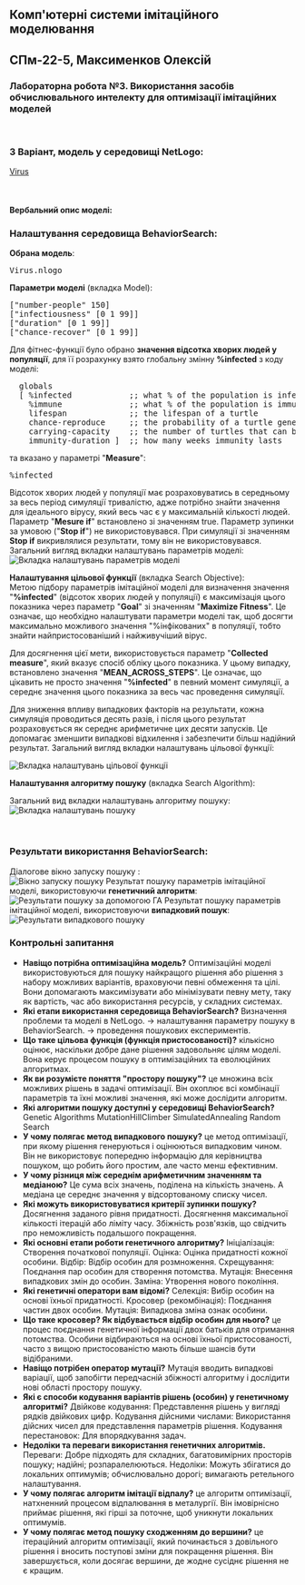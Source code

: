 ## Комп'ютерні системи імітаційного моделювання
## СПм-22-5, **Максименков Олексій**
### Лабораторна робота №**3**. Використання засобів обчислювального интелекту для оптимізації імітаційних моделей

<br>

### 3 Варіант, модель у середовищі NetLogo:
[Virus](http://https://www.netlogoweb.org/launch#https://www.netlogoweb.org/assets/modelslib/Sample%20Models/Biology/Virus.nlogo)

<br>

#### Вербальний опис моделі:



### Налаштування середовища BehaviorSearch:

**Обрана модель**:
<pre>
Virus.nlogo
</pre>
**Параметри моделі** (вкладка Model):  

<pre>
["number-people" 150]
["infectiousness" [0 1 99]]
["duration" [0 1 99]]
["chance-recover" [0 1 99]]
</pre>

Для фітнес-функції було обрано **значення відсотка хворих людей у популяції**, для її розрахунку взято глобальну змінну **%infected** з коду моделі:
<pre>
  globals
  [ %infected            ;; what % of the population is infectious
    %immune              ;; what % of the population is immune
    lifespan             ;; the lifespan of a turtle
    chance-reproduce     ;; the probability of a turtle generating an offspring each tick
    carrying-capacity    ;; the number of turtles that can be in the world at one time
    immunity-duration ]  ;; how many weeks immunity lasts
</pre>
та вказано у параметрі "**Measure**":
<pre>
%infected 
</pre>

Відсоток хворих людей у популяції має розраховуватись в середньому за весь період симуляції тривалістю, адже потрібно знайти значення для ідеального вірусу, який весь час є у максимальній кількості людей.
Параметр "**Mesure if**" встановлено зі значенням true. Параметр зупинки за умовою ("**Stop if**") не використовувався. При симуляції зі значенням **Stop if** викривлялися результати, тому він не використовувався.
Загальний вигляд вкладки налаштувань параметрів моделі:  
![Вкладка налаштувань параметрів моделі](model.png)

**Налаштування цільової функції** (вкладка Search Objective):  
Метою підбору параметрів імітаційної моделі для визначення значення "**%infected**" (відсоток хворих людей у популяції) є максимізація цього показника через параметр "**Goal**" зі значенням "**Maximize Fitness**". Це означає, що необхідно налаштувати параметри моделі так, щоб досягти максимально можливого значення "%інфікованих" в популяції, тобто знайти найпристосованіший і найживучіший вірус.

Для досягнення цієї мети, використовується параметр "**Collected measure**", який вказує спосіб обліку цього показника. У цьому випадку, встановлено значення "**MEAN_ACROSS_STEPS**". Це означає, що цікавить не просто значення "**%infected**" в певний момент симуляції, а середнє значення цього показника за весь час проведення симуляції.

Для зниження впливу випадкових факторів на результати, кожна симуляція проводиться десять разів, і після цього результат розраховується як середнє арифметичне цих десяти запусків. Це допомагає зменшити випадкові відхилення і забезпечити більш надійний результат.
Загальний вигляд вкладки налаштувань цільової функції: 

![Вкладка налаштувань цільової функції](searchobjective.png)

**Налаштування алгоритму пошуку** (вкладка Search Algorithm):  

Загальний вид вкладки налаштувань алгоритму пошуку:  
![Вкладка налаштувань пошуку](search.png)

<br>

### Результати використання BehaviorSearch:
Діалогове вікно запуску пошуку :  
![Вікно запуску пошуку](searchstart.png)
Результат пошуку параметрів імітаційної моделі, використовуючи **генетичний алгоритм**:  
![Результати пошуку за допомогою ГА](result1.png)
Результат пошуку параметрів імітаційної моделі, використовуючи **випадковий пошук**:  
![Результати випадкового пошуку](result2.png)

### Контрольні запитання
- **Навіщо потрібна оптимізаційна модель?**
Оптимізаційні моделі використовуються для пошуку найкращого рішення або рішення з набору можливих варіантів, враховуючи певні обмеження та цілі. Вони допомагають максимізувати або мінімізувати певну мету, таку як вартість, час або використання ресурсів, у складних системах.
- **Які етапи використання середовища BehaviorSearch?**
Визначення проблеми та моделі в NetLogo. -> налаштування параметру пошуку в BehaviorSearch. -> проведення пошукових експериментів.
- **Що таке цільова функція (функція пристосованості)?**
кількісно оцінює, наскільки добре дане рішення задовольняє цілям моделі. Вона керує процесом пошуку в оптимізаційних та еволюційних алгоритмах.
- **Як ви розумієте поняття "простору пошуку"?**
це множина всіх можливих рішень в задачі оптимізації. Він охоплює всі комбінації параметрів та їхні можливі значення, які може дослідити алгоритм.
- **Які алгоритми пошуку доступні у середовищі BehaviorSearch?**
Genetic Algorithms
MutationHillClimber
SimulatedAnnealing
Random Search
- **У чому полягає метод випадкового пошуку?**
це метод оптимізації, при якому рішення генеруються і оцінюються випадковим чином. Він не використовує попередню інформацію для керівництва пошуком, що робить його простим, але часто менш ефективним.
- **У чому різниця між середнім арифметичним значенням та медіаною?**
Це сума всіх значень, поділена на кількість значень. А медіана це середнє значення у відсортованому списку чисел.
- **Які можуть використовуватися критерії зупинки пошуку?**
Досягнення заданого рівня придатності. Досягнення максимальної кількості ітерацій або ліміту часу. Збіжність розв'язків, що свідчить про неможливість подальшого покращення.
- **Які основні етапи роботи генетичного алгоритму?**
Ініціалізація: Створення початкової популяції.
Оцінка: Оцінка придатності кожної особини.
Відбір: Відбір особин для розмноження.
Схрещування: Поєднання пар особин для створення потомства.
Мутація: Внесення випадкових змін до особин.
Заміна: Утворення нового покоління.
- **Які генетичні оператори вам відомі?**
Селекція: Вибір особин на основі їхньої придатності.
Кросовер (рекомбінація): Поєднання частин двох особин.
Мутація: Випадкова зміна ознак особини.
- **Що таке кросовер? Як відбувається відбір особин для нього?**
це процес поєднання генетичної інформації двох батьків для отримання потомства. Особини відбираються на основі їхньої пристосованості, часто з вищою пристосованістю мають більше шансів бути відібраними.
- **Навіщо потрібен оператор мутації?**
Мутація вводить випадкові варіації, щоб запобігти передчасній збіжності алгоритму і дослідити нові області простору пошуку.
- **Які є способи кодування варіантів рішень (особин) у генетичному алгоритмі?**
Двійкове кодування: Представлення рішень у вигляді рядків двійкових цифр.
Кодування дійсними числами: Використання дійсних чисел для представлення параметрів рішення.
Кодування перестановок: Для впорядкування задач.
- **Недоліки та переваги використання генетичних алгоритмів.**
Переваги: Добре підходять для складних, багатовимірних просторів пошуку; надійні; розпаралелюються.
Недоліки: Можуть збігатися до локальних оптимумів; обчислювально дорогі; вимагають ретельного налаштування.
- **У чому полягає алгоритм імітації відпалу?**
це алгоритм оптимізації, натхненний процесом відпалювання в металургії. Він імовірнісно приймає рішення, які гірші за поточне, щоб уникнути локальних оптимумів.
- **У чому полягає метод пошуку сходженням до вершини?**
це ітераційний алгоритм оптимізації, який починається з довільного рішення і вносить поступові зміни для покращення рішення. Він завершується, коли досягає вершини, де жодне сусіднє рішення не є кращим.